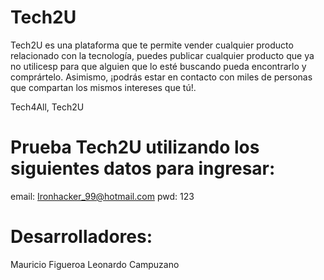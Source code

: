 # Tech2U

Tech2U es una plataforma que te permite vender cualquier producto relacionado con la tecnología, puedes publicar cualquier producto que ya no utilicesp para que alguien que lo esté buscando pueda encontrarlo y comprártelo. Asimismo, ¡podrás estar en contacto con miles de personas que compartan los mismos intereses que tú!.

Tech4All, Tech2U

# Prueba Tech2U utilizando los siguientes datos para ingresar:

email: Ironhacker_99@hotmail.com
pwd: 123

# Desarrolladores:

Mauricio Figueroa
Leonardo Campuzano

